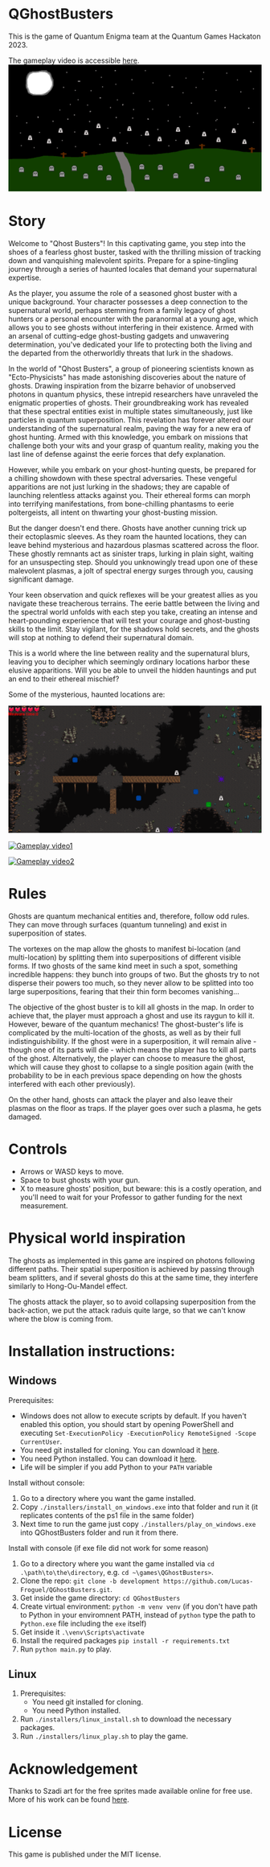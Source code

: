 # QGhostBusters
This is the game of Quantum Enigma team at the Quantum Games Hackaton 2023.

The gameplay video is accessible [here](https://youtu.be/WAo3_sGQMmc).
![background_menu.png](images%2Fbackground_menu.png)

# Story

Welcome to "Qhost Busters"! In this captivating game, you step into the shoes of a fearless ghost buster, tasked with the thrilling mission of tracking down and vanquishing malevolent spirits. Prepare for a spine-tingling journey through a series of haunted locales that demand your supernatural expertise.

As the player, you assume the role of a seasoned ghost buster with a unique background. Your character possesses a deep connection to the supernatural world, perhaps stemming from a family legacy of ghost hunters or a personal encounter with the paranormal at a young age, which allows you to see ghosts without interfering in their existence. Armed with an arsenal of cutting-edge ghost-busting gadgets and unwavering determination, you've dedicated your life to protecting both the living and the departed from the otherworldly threats that lurk in the shadows.

In the world of "Qhost Busters", a group of pioneering scientists known as "Ecto-Physicists" has made astonishing discoveries about the nature of ghosts. Drawing inspiration from the bizarre behavior of unobserved photons in quantum physics, these intrepid researchers have unraveled the enigmatic properties of ghosts. Their groundbreaking work has revealed that these spectral entities exist in multiple states simultaneously, just like particles in quantum superposition. This revelation has forever altered our understanding of the supernatural realm, paving the way for a new era of ghost hunting. Armed with this knowledge, you embark on missions that challenge both your wits and your grasp of quantum reality, making you the last line of defense against the eerie forces that defy explanation.

However, while you embark on your ghost-hunting quests, be prepared for a chilling showdown with these spectral adversaries. These vengeful apparitions are not just lurking in the shadows; they are capable of launching relentless attacks against you. Their ethereal forms can morph into terrifying manifestations, from bone-chilling phantasms to eerie poltergeists, all intent on thwarting your ghost-busting mission.

But the danger doesn't end there. Ghosts have another cunning trick up their ectoplasmic sleeves. As they roam the haunted locations, they can leave behind mysterious and hazardous plasmas scattered across the floor. These ghostly remnants act as sinister traps, lurking in plain sight, waiting for an unsuspecting step. Should you unknowingly tread upon one of these malevolent plasmas, a jolt of spectral energy surges through you, causing significant damage.

Your keen observation and quick reflexes will be your greatest allies as you navigate these treacherous terrains. The eerie battle between the living and the spectral world unfolds with each step you take, creating an intense and heart-pounding experience that will test your courage and ghost-busting skills to the limit. Stay vigilant, for the shadows hold secrets, and the ghosts will stop at nothing to defend their supernatural domain.

This is a world where the line between reality and the supernatural blurs, leaving you to decipher which seemingly ordinary locations harbor these elusive apparitions. Will you be able to unveil the hidden hauntings and put an end to their ethereal mischief?

Some of the mysterious, haunted locations are:

![the_caves.png](images%2Fthe_caves.png)

[![Gameplay video1](https://img.youtube.com/vi/WAo3_sGQMmc/maxresdefault.jpg)](https://youtu.be/WAo3_sGQMmc)

[![Gameplay video2](https://img.youtube.com/vi/NRey1MnxBLY/maxresdefault.jpg)](https://youtu.be/NRey1MnxBLY)

# Rules

Ghosts are quantum mechanical entities and, therefore, follow odd rules. They can move through surfaces (quantum tunneling) and
exist in superposition of states.

The vortexes on the map allow the ghosts to manifest bi-location (and multi-location) by splitting them into superpositions of different visible forms.
If two ghosts of the same kind meet in such a spot, something incredible happens: they bunch into groups of two.
But the ghosts try to not disperse their powers too much, so they never allow to be splitted into too large superpositions, fearing that their thin form
becomes vanishing...

The objective of the ghost buster is to kill all ghosts in the map. In order to achieve that, the player must approach a ghost
and use its raygun to kill it. However, beware of the quantum mechanics!
The ghost-buster's life is complicated by the multi-location of the ghosts, as well as by their full indistinguishibility.
If the ghost were in a superposition, it will 
remain alive - though one of its parts will die - which means the player has to kill all parts of the ghost. Alternatively,
the player can choose to measure the ghost, which will cause they ghost to collapse to a single position again (with the 
probability to be in each previous space depending on how the ghosts interfered with each other previously).

On the other hand, ghosts can attack the player and also leave their plasmas on the floor as traps. If the player goes over
such a plasma, he gets damaged. 

# Controls

- Arrows or WASD keys to move.
- Space to bust ghosts with your gun.
- X to measure ghosts' position, but beware: this is a costly operation, and you'll need to wait for your Professor to gather funding for the next measurement.   


# Physical world inspiration

The ghosts as implemented in this game are inspired on photons following different paths. Their spatial superposition is
achieved by passing through beam splitters, and if several ghosts do this at the same time, they interfere similarly to Hong-Ou-Mandel effect.

The ghosts attack the player, so to avoid collapsing superposition from the back-action, we put the attack raduis quite large, so that we 
can't know where the blow is coming from.

# Installation instructions:

## Windows

Prerequisites:
   - Windows does not allow to execute scripts by default. If you haven't enabled this option, you should start by opening PowerShell and executing `Set-ExecutionPolicy -ExecutionPolicy RemoteSigned -Scope CurrentUser`.
   - You need git installed for cloning. You can download it [here](https://git-scm.com/download/win).
   - You need Python installed. You can download it [here](https://www.python.org/downloads/windows/).
   - Life will be simpler if you add Python to your `PATH` variable

Install without console:
1. Go to a directory where you want the game installed.
2. Copy `./installers/install_on_windows.exe` into that folder and run it (it replicates contents of the ps1 file in the same folder)
3. Next time to run the game just copy `./installers/play_on_windows.exe` into QGhostBusters folder and run it from there. 

Install with console (if exe file did not work for some reason)
1. Go to a directory where you want the game installed via `cd .\path\to\the\directory`, e.g. `cd ~\games\QGhostBusters>`.
2. Clone the repo: `git clone -b development https://github.com/Lucas-Froguel/QGhostBusters.git`.
3. Get inside the game directory: `cd QGhostBusters`
4. Create virtual environment: `python -m venv venv` (if you don't have path to Python in your enviromnent PATH, instead of `python` type the path to `Python.exe` file including the `exe` itself)
5. Get inside it `.\venv\Scripts\activate`
6. Install the required packages `pip install -r requirements.txt`
7. Run `python main.py` to play.

## Linux

1. Prerequisites:
   - You need git installed for cloning.
   - You need Python installed.
2. Run `./installers/linux_install.sh` to download the necessary packages.
3. Run `./installers/linux_play.sh` to play the game.


# Acknowledgement

Thanks to Szadi art for the free sprites made available online for free use. More of his work can be found [here](https://szadiart.itch.io/).

# License

This game is published under the MIT license. 
